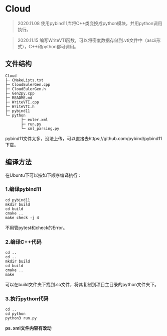 # Cloud

> 2020.11.08 使用pybind11库将C++类变换成python模块，并用python调用执行。

> 2020.11.15 编写WriteVTI函数，可以将密度数据存储到.vti文件中（ascii形式），C++和python都可调用。

## 文件结构
```
Cloud
├─ CMakeLists.txt
├─ CloudEulerGen.cpp
├─ CloudEulerGen.h
├─ Gen2py.cpp
├─ README.md
├─ WriteVTI.cpp
├─ WriteVTI.h
├─ pybind11
└─ python
       ├─ euler.xml
       ├─ run.py
       └─ xml_parsing.py
```
pybind11文件太多，没法上传，可以直接去https://github.com/pybind/pybind11 下载。

## 编译方法

在Ubuntu下可以按如下顺序编译执行：

### 1.编译pybind11

    cd pybind11
    mkdir build
    cd build
    cmake ..
    make check -j 4
不用管pytest和check的Error。

### 2.编译C++代码

    cd ..
    cd ..
    mkdir build
    cd build
    cmake ..
    make
可以在build文件夹下找到.so文件，将其复制到项目主目录的python文件夹下。

### 3.执行python代码
    cd ..
    cd python
    python3 run.py

**ps. xml文件内容有改动**
